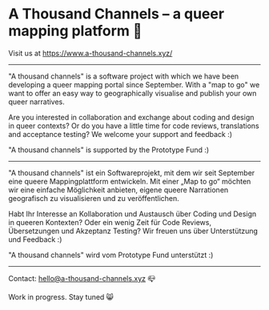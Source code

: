 # A Thousand Channels –  a queer mapping platform 🎁
 
Visit us at https://www.a-thousand-channels.xyz/

-----------------------------------------------------------------

"A thousand channels" is a software project with which we have been developing a queer mapping portal since September. With a "map to go" we want to offer an easy way to geographically visualise and publish your own queer narratives.

Are you interested in collaboration and exchange about coding and design in queer contexts? Or do you have a little time for code reviews, translations and acceptance testing? We welcome your support and feedback :)

"A thousand channels" is supported by the Prototype Fund :)

------------------------------------------------------------------

"A thousand channels" ist ein Softwareprojekt, mit dem wir seit September eine queere Mappingplattform entwickeln. Mit einer „Map to go“ möchten wir eine einfache Möglichkeit anbieten, eigene queere Narrationen geografisch zu visualisieren und zu veröffentlichen.

Habt Ihr Interesse an Kollaboration und Austausch über Coding und Design in queeren Kontexten? Oder ein wenig Zeit für Code Reviews, Übersetzungen und Akzeptanz Testing? Wir freuen uns über Unterstützung und Feedback :)

"A thousand channels" wird vom Prototype Fund unterstützt :)

------------------------------------------------------------------

Contact: hello@a-thousand-channels.xyz 📪

Work in progress. Stay tuned 😸
